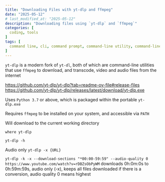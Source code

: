 ```yaml
---
title: "Downloading Files with yt-dlp and ffmpeg"
date: "2025-05-12"
# last_modified_at: "2025-05-12"
description: "Downloading files using `yt-dlp` and `ffmpeg`"
categories: [
  coding, tools
]
tags: [
  command line, cli, command prompt, command-line utility, command-line interface, download, yt-dlp, yt-dl, ffmpeg
]
---
```


`yt-dlp` is a modern fork of `yt-dl`, both of which are command-line utilities that use `ffmpeg` to download, and transcode, video and audio files from the internet

[](https://github.com/yt-dlp/yt-dlp/wiki/Installation)
https://github.com/yt-dlp/yt-dlp?tab=readme-ov-file#release-files
https://github.com/yt-dlp/yt-dlp/releases/latest/download/yt-dlp.exe

Uses `Python 3.7` or above, which is packaged within the portable `yt-dlp.exe`

Requires `ffmpeg` to be installed on your system, and accessible via `PATH`

Will download to the current working directory

`where yt-dlp`

`yt-dlp -h`

Audio only `yt-dlp -x {URL}`

`yt-dlp -k -x --download-sections "*00:00-59:59" --audio-quality 0 https://www.youtube.com/watch?v=rDBZsObPyWM` downloads 0h:0m:0s to 0h:59m:59s, audio only (-x), keeps all files downloaded if there is a conversion, audio quality 0 means highest